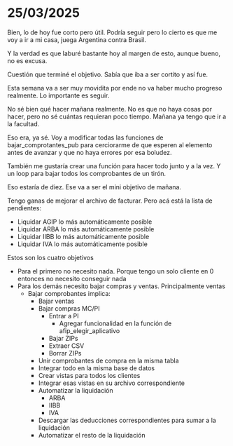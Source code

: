 # 25/03/2025

Bien, lo de hoy fue corto pero útil. Podría seguir pero lo cierto es que me voy a ir a mi casa, juega Argentina contra Brasil.

Y la verdad es que laburé bastante hoy al margen de esto, aunque bueno, no es excusa.

Cuestión que terminé el objetivo. Sabía que iba a ser cortito y así fue.

Esta semana va a ser muy movidita por ende no va haber mucho progreso realmente. Lo importante es seguir.

No sé bien qué hacer mañana realmente. No es que no haya cosas por hacer, pero no sé cuántas requieran poco tiempo. Mañana ya tengo que ir a la facultad.

Eso era, ya sé. Voy a modificar todas las funciones de bajar_comprotantes_pub para cerciorarme de que esperen al elemento antes de avanzar y que no haya errores por esa boludez.

También me gustaría crear una función para hacer todo junto y a la vez. Y un loop para bajar todos los comprobantes de un tirón.

Eso estaría de diez. Ese va a ser el mini objetivo de mañana.

Tengo ganas de mejorar el archivo de facturar. Pero acá está la lista de pendientes:

- Liquidar AGIP lo más automáticamente posible
- Liquidar ARBA lo más automáticamente posible
- Liquidar IIBB lo más automáticamente posible
- Liquidar IVA lo más automáticamente posible

Estos son los cuatro objetivos
- Para el primero no necesito nada. Porque tengo un solo cliente en 0 entonces no necesito conseguir nada
- Para los demás necesito bajar compras y ventas. Principalmente ventas
    - Bajar comprobantes implica:
      - Bajar ventas
      - Bajar compras MC/PI
        - Entrar a PI
          - Agregar funcionalidad en la función de afip_elegir_aplicativo
        - Bajar ZIPs
        - Extraer CSV
        - Borrar ZIPs
      - Unir comprobantes de compra en la misma tabla
      - Integrar todo en la misma base de datos
      - Crear vistas para todos los clientes
      - Integrar esas vistas en su archivo correspondiente
      - Automatizar la liquidación
        - ARBA
        - IIBB
        - IVA
      - Descargar las deducciones correspondientes para sumar a la liquidación
      - Automatizar el resto de la liquidación
  